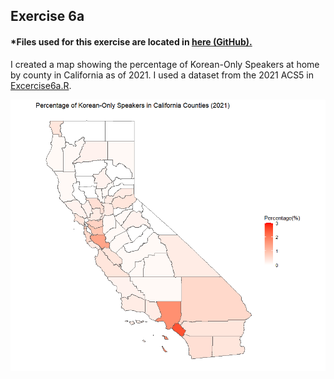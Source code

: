 ## Exercise 6a 

#### *Files used for this exercise are located in <a href="https://github.com/son1101/LA558_Son/tree/main/exercises/6a_exercise" target="_blank">here (GitHub).</a> 

I created a map showing the percentage of Korean-Only Speakers at home by county in California as of 2021. I used a dataset from the 2021 ACS5 in [Excercise6a.R](Excercise6a.R).

![This is a map I made](Plot_ex6a.png)

